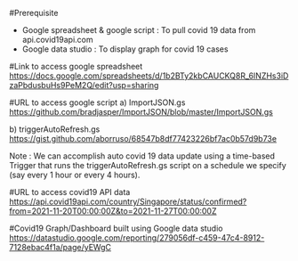 #Prerequisite
- Google spreadsheet & google script : To pull covid 19 data from api.covid19api.com
- Google data studio : To display graph for covid 19 cases

#Link to access google spreadsheet
https://docs.google.com/spreadsheets/d/1b2BTy2kbCAUCKQ8R_6INZHs3iDzaPbdusbuHs9PeM2Q/edit?usp=sharing

#URL to access google script
a) ImportJSON.gs
https://github.com/bradjasper/ImportJSON/blob/master/ImportJSON.gs

b) triggerAutoRefresh.gs
https://gist.github.com/aborruso/68547b8df77423226bf7ac0b57d9b73e

Note : We can accomplish auto covid 19 data update using a time-based Trigger that runs the triggerAutoRefresh.gs script on a schedule we specify (say every 1 hour or every 4 hours).

#URL to access covid19 API data
https://api.covid19api.com/country/Singapore/status/confirmed?from=2021-11-20T00:00:00Z&to=2021-11-27T00:00:00Z

#Covid19 Graph/Dashboard built using Google data studio
https://datastudio.google.com/reporting/279056df-c459-47c4-8912-7128ebac4f1a/page/yEWgC

